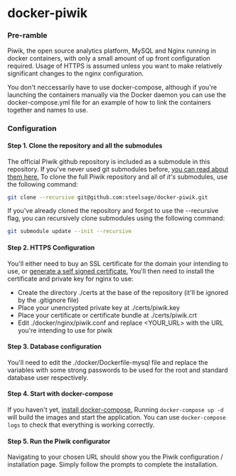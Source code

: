# docker-piwik

### Pre-ramble
Piwik, the open source analytics platform, MySQL and Nginx running in docker containers, with only a small amount of up front configuration required. Usage of HTTPS is assumed unless you want to make relatively significant changes to the nginx configuration.

You don't neccessarily have to use docker-compose, although if you're launching the containers manually via the Docker daemon you can use the docker-compose.yml file for an example of how to link the containers together and names to use.

### Configuration

#### Step 1. Clone the repository and all the submodules
The official Piwik github repository is included as a submodule in this repository. If you've never used git submodules before, [you can read about them here.](https://www.git-scm.com/book/en/v2/Git-Tools-Submodules)
To clone the full Piwik repository and all of *it's* submodules, use the following command:
```bash
git clone --recursive git@github.com:steelsage/docker-piwik.git
```
If you've already cloned the repository and forgot to use the --recursive flag, you can recursively clone submodules using the following command:
```bash
git submodule update --init --recursive
```

#### Step 2. HTTPS Configuration
You'll either need to buy an SSL certificate for the domain your intending to use, or [generate a self signed certificate.](http://www.akadia.com/services/ssh_test_certificate.html) You'll then need to install the certificate and private key for nginx to use:

- Create the directory ./certs at the base of the repository (it'll be ignored by the .gitignore file)
- Place your unencrypted private key at ./certs/piwik.key
- Place your certificate or certificate bundle at ./certs/piwik.crt
- Edit ./docker/nginx/piwik.conf and replace <YOUR_URL> with the URL you're intending to use for piwik

#### Step 3. Database configuration
You'll need to edit the ./docker/Dockerfile-mysql file and replace the variables with some strong passwords to be used for the root and standard database user respectively.

#### Step 4. Start with docker-compose
If you haven't yet, [install docker-compose.](https://docs.docker.com/compose/install/)
Running ```docker-compose up -d``` will build the images and start the application. You can use ```docker-compose logs``` to check that everything is working correctly.

#### Step 5. Run the Piwik configurator
Navigating to your chosen URL should show you the Piwik configuration / installation page. Simply follow the prompts to complete the installation.

